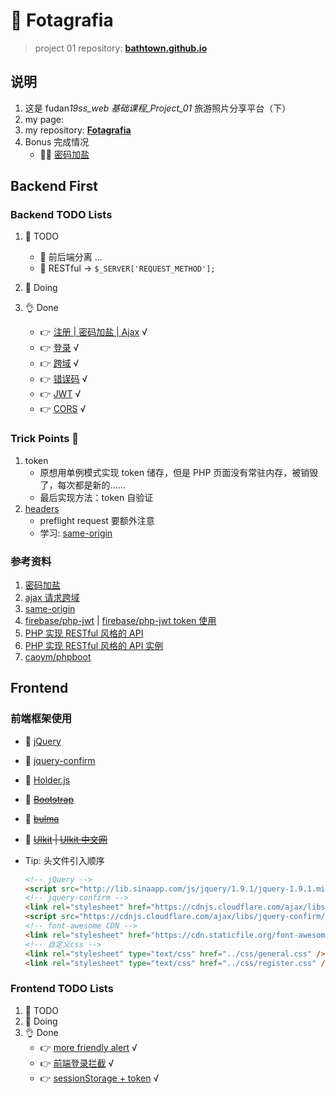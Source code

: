# 🗽 Fotagrafia

> project 01 repository: **[bathtown.github.io](https://github.com/bathtown/bathtown.github.io)**

## 说明

1. 这是 fudan*19ss_web 基础课程\_Project_01* 旅游照片分享平台（下）
2. my page:
3. my repository: **[Fotagrafia](https://github.com/bathtown/Fotagrafia)**
4. Bonus 完成情况
   - 🙋‍♂️ [密码加盐](backend/PHP/api/register.php)

## Backend First

### Backend TODO Lists

1. 🥱 TODO
   - 🤜 前后端分离 ...
   - 🤜 RESTful -> `$_SERVER['REQUEST_METHOD'];`
2. 👋 Doing
3. 👌 Done

   - 👉 [注册 | 密码加盐 | Ajax](backend/PHP/api/register.php) √
   - 👉 [登录](backend/PHP/api/login.php) √
   - 👉 [跨域](backend/PHP/app/CORS.php) √
   - 👉 [错误码](backend/PHP/app/StatusCode.php) √
   - 👉 [JWT](backend/PHP/app/Token.php) √
   - 👉 [CORS](backend/PHP/app/CORS.php) √

### Trick Points 👻

1. token
   - 原想用单例模式实现 token 储存，但是 PHP 页面没有常驻内存，被销毁了，每次都是新的……
   - 最后实现方法：token 自验证
2. [headers](backend/PHP/app/CORS.php)
   - preflight request 要额外注意
   - 学习: [same-origin](https://wangdoc.com/javascript/bom/same-origin.html)

### 参考资料

1. [密码加盐](https://www.cnblogs.com/makai/p/11130703.html)
2. [ajax 请求跨域](https://segmentfault.com/a/1190000012469713)
3. [same-origin](https://wangdoc.com/javascript/bom/same-origin.html)
4. [firebase/php-jwt](https://github.com/firebase/php-jwt) | [firebase/php-jwt token 使用](https://www.cnblogs.com/yehuisir/p/11521165.html)
5. [PHP 实现 RESTful 风格的 API](https://www.jianshu.com/p/f784ad32bf7f)
6. [PHP 实现 RESTful 风格的 API 实例](https://www.cnblogs.com/luyucheng/p/6016801.html)
7. [caoym/phpboot](https://github.com/caoym/phpboot)

## Frontend

### 前端框架使用

- 🤙 [jQuery](https://jquery.com)
- 🤙 [jquery-confirm](http://craftpip.github.io/jquery-confirm)
- 🤙 [Holder.js](https://github.com/imsky/holder)
- 🖖 ~~[Bootstrap](https://getbootstrap.com)~~
- 🖖 ~~[bulma](https://bulma.io)~~
- 🖖 ~~[UIkit](https://getuikit.com) | [UIkit 中文网](http://www.getuikit.net)~~

- Tip: 头文件引入顺序

  ```html
  <!-- jQuery -->
  <script src="http://lib.sinaapp.com/js/jquery/1.9.1/jquery-1.9.1.min.js"></script>
  <!-- jquery-confirm -->
  <link rel="stylesheet" href="https://cdnjs.cloudflare.com/ajax/libs/jquery-confirm/3.3.2/jquery-confirm.min.css" />
  <script src="https://cdnjs.cloudflare.com/ajax/libs/jquery-confirm/3.3.2/jquery-confirm.min.js"></script>
  <!-- font-awesome CDN -->
  <link rel="stylesheet" href="https://cdn.staticfile.org/font-awesome/4.7.0/css/font-awesome.css" />
  <!-- 自定义css -->
  <link rel="stylesheet" type="text/css" href="../css/general.css" />
  <link rel="stylesheet" type="text/css" href="../css/register.css" />
  ```

### Frontend TODO Lists

1. 🥱 TODO
2. 👋 Doing
3. 👌 Done
   - 👉 [more friendly alert](frontend/src/html/register.html) √
   - 👉 [前端登录拦截](frontend/src/html/home.html) √
   - 👉 [sessionStorage + token](frontend/src/html/login.html) √
